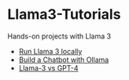 # Llama3-Tutorials
Hands-on projects with Llama 3

- [Run Llama 3 locally](https://youtu.be/VkHKWBh-Lbw)
- [Build a Chatbot with Ollama](https://youtu.be/j6ghgVMS4Ng)
- [Llama-3 vs GPT-4](https://youtu.be/9tveU5dxw2U)

